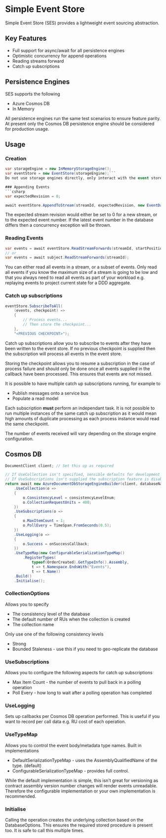 # Simple Event Store

Simple Event Store (SES) provides a lightweight event sourcing abstraction.

## Key Features
- Full support for async/await for all persistence engines
- Optimistic concurrency for append operations
- Reading streams forward
- Catch up subscriptions

## Persistence Engines
SES supports the following
- Azure Cosmos DB
- In Memory

All persistence engines run the same test scenarios to ensure feature parity.  At present only the Cosmos DB persistence engine should be considered for production usage.

## Usage

### Creation
```csharp
var storageEngine = new InMemoryStorageEngine();
var eventStore = new EventStore(storageEngine);```
Do not use storage engines directly, only interact with the event store using the EventStore class.  There should only be a single instance of the EventStore per process.  Creating transient instances will lead to a decrease in performance.

### Appending Events
```csharp
var expectedRevision = 0;

await eventStore.AppendToStream(streamId, expectedRevision, new EventData(Guid.NewGuid(), new OrderCreated(streamId)));
```
The expected stream revision would either be set to 0 for a new stream, or to the expected event number.  If the latest event number in the database differs then a concurrency exception will be thrown.

### Reading Events
```csharp
var events = await eventStore.ReadStreamForwards(streamId, startPosition: 2, numberOfEventsToRead: 1);
// or
var events = await subject.ReadStreamForwards(streamId);
```
You can either read all events in a stream, or a subset of events.  Only read all events if you know the maximum size of a stream is going to be low and that you always need to read all events as part of your workload e.g. replaying events to project current state for a DDD aggregate.

### Catch up subscriptions
```csharp
eventStore.SubscribeToAll(
    (events, checkpoint) =>
    {
        // Process events...
        // Then store the checkpoint...
    },
    "<PREVIOUS CHECKPOINT>");
```
Catch up subscriptions allow you to subscribe to events after they have been written to the event store.  If no previous checkpoint is supplied then the subscription will process all events in the event store.  

Storing the checkpoint allows you to resume a subscription in the case of process failure and should only be done once all events supplied in the callback have been processed.  This ensures that events are not missed.

It is possible to have multiple catch up subscriptions running, for example to
- Publish messages onto a service bus
- Populate a read model

Each subscription **must** perform an independant task.  It is not possible to run multiple instances of the same catch up subscription as it would mean high amounts of duplicate processing as each process instance would read the same checkpoint.

The number of events received will vary depending on the storage engine configuration.

## Cosmos DB
```csharp
DocumentClient client; // Set this up as required

// If UseCollection isn't specified, sensible defaults for development are used.
// If UseSubscriptions isn't supplied the subscription feature is disabled.
return await new AzureDocumentDbStorageEngineBuilder(client, databaseName)
	.UseCollection(o =>
   	{
		o.ConsistencyLevel = consistencyLevelEnum;
		o.CollectionRequestUnits = 400;
	})
	.UseSubscriptions(o =>
	{
		o.MaxItemCount = 1;
		o.PollEvery = TimeSpan.FromSeconds(0.5);
	})
	.UseLogging(o =>
	{
		o.Success = onSuccessCallback;
	})
	.UseTypeMap(new ConfigurableSerializationTypeMap()
		.RegisterTypes(
			typeof(OrderCreated).GetTypeInfo().Assembly,
			t => t.Namespace.EndsWith("Events"),
			t => t.Name))
	.Build()
	.Initialise();
```
### CollectionOptions
Allows you to specify
- The consistency level of the database
- The default number of RUs when the collection is created
- The collection name

Only use one of the following consistency levels
- Strong
- Bounded Staleness - use this if you need to geo-replicate the database

### UseSubscriptions
Allows you to configure the following aspects for catch up subscriptions
- Max Item Count - the number of events to pull back in a polling operation
- Poll Every - how long to wait after a polling operation has completed

### UseLogging
Sets up callbacks per Cosmos DB operation performed.  This is useful if you want to record per call data e.g. RU cost of each operation.

### UseTypeMap
Allows you to control the event body/metadata type names.  Built in implementations
- DefaultSerializationTypeMap - uses the AssemblyQualifiedName of the type. (default)
- ConfigurableSerializationTypeMap - provides full control.

While the default implementation is simple, this isn't great for versioning as contract assembly version number changes will render events unreadable.  Therefore the configurable implementation or your own implementation is recommended.

### Initialise
Calling the operation creates the underlying collection based on the DatabaseOptions.  This ensures the required stored procedure is present too.  It is safe to call this multiple times.
